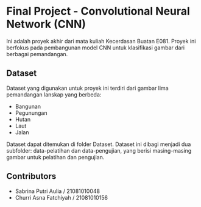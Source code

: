 # Final Project - Convolutional Neural Network (CNN)

Ini adalah proyek akhir dari mata kuliah Kecerdasan Buatan E081. Proyek ini berfokus pada pembangunan model CNN untuk klasifikasi gambar dari berbagai pemandangan.

## Dataset

Dataset yang digunakan untuk proyek ini terdiri dari gambar lima pemandangan lanskap yang berbeda:
- Bangunan
- Pegunungan
- Hutan
- Laut
- Jalan

Dataset dapat ditemukan di folder Dataset. Dataset ini dibagi menjadi dua subfolder: data-pelatihan dan data-pengujian, yang berisi masing-masing gambar untuk pelatihan dan pengujian.

## Contributors
- Sabrina Putri Aulia   / 21081010048
- Churri Asna Fatchiyah / 21081010156
